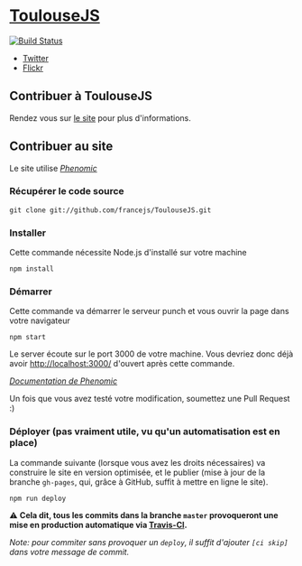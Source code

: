 # [ToulouseJS](http://toulousejs.francejs.org/)

[![Build Status](http://img.shields.io/travis/francejs/ToulouseJS.svg)](https://travis-ci.org/francejs/ToulouseJS)

* [Twitter](https://twitter.com/ToulouseJS)
* [Flickr](http://www.flickr.com/photos/toulousejs/)

## Contribuer à ToulouseJS

Rendez vous sur [le site](http://toulousejs.francejs.org/) pour plus d'informations.

## Contribuer au site

Le site utilise *[Phenomic](http://phenomic.io/)*

### Récupérer le code source

```console
git clone git://github.com/francejs/ToulouseJS.git
```

### Installer

Cette commande nécessite Node.js d'installé sur votre machine

```console
npm install
```

### Démarrer

Cette commande va démarrer le serveur punch et vous ouvrir la page dans votre
navigateur

```console
npm start
```

Le server écoute sur le port 3000 de votre machine. Vous devriez donc déjà avoir
[http://localhost:3000/](http://localhost:3000/) d'ouvert après cette commande.

*[Documentation de Phenomic](http://phenomic.io/)*

Un fois que vous avez testé votre modification, soumettez une Pull Request :)

### Déployer (pas vraiment utile, vu qu'un automatisation est en place)

La commande suivante (lorsque vous avez les droits nécessaires) va construire le site
en version optimisée, et le publier (mise à jour de la branche  `gh-pages`, qui,
grâce à GitHub, suffit à mettre en ligne le site).

```console
npm run deploy
```

⚠️ **Cela dit, tous les commits dans la branche `master` provoqueront une mise en production automatique via [Travis-CI](https://travis-ci.org/).**

_Note: pour commiter sans provoquer un `deploy`, il suffit d'ajouter `[ci skip]` dans votre message de commit._
